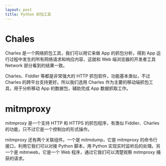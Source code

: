 ```yaml
---
layout: post
title: Python 抓包工具
---
```


# Chales

Charles 是一个网络抓包工具，我们可以用它来做 App 的抓包分析，得到 App 运行过程中发生的所有网络请求和响应内容，这就和 Web 端浏览器的开发者工具 Network 部分看到的结果一致。

Charles、Fiddler 等都是非常强大的 HTTP 抓包软件，功能基本类似，不过 Charles 的跨平台支持更好。所以我们选用 Charles 作为主要的移动端抓包工具，用于分析移动 App 的数据包，辅助完成 App 数据抓取工作。


# mitmproxy

mitmproxy 是一个支持 HTTP 和 HTTPS 的抓包程序，有类似 Fiddler、Charles 的功能，只不过它是一个控制台的形式操作。

mitmproxy 还有两个关联组件。一个是 mitmdump，它是 mitmproxy 的命令行接口，利用它我们可以对接 Python 脚本，用 Python 实现实时监听后的处理。另一个是 mitmweb，它是一个 Web 程序，通过它我们可以清楚观察 mitmproxy 捕获的请求。